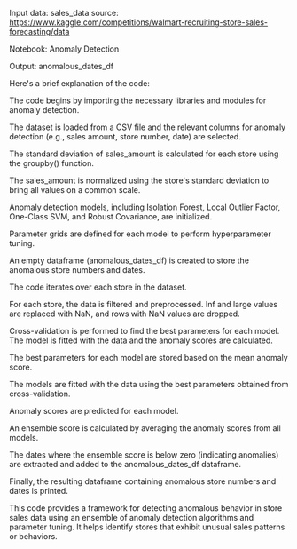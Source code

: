 Input data: sales_data
source: https://www.kaggle.com/competitions/walmart-recruiting-store-sales-forecasting/data

Notebook: Anomaly Detection

Output: anomalous_dates_df


Here's a brief explanation of the code:

The code begins by importing the necessary libraries and modules for anomaly detection.

The dataset is loaded from a CSV file and the relevant columns for anomaly detection (e.g., sales amount, store number, date) are selected.

The standard deviation of sales_amount is calculated for each store using the groupby() function.

The sales_amount is normalized using the store's standard deviation to bring all values on a common scale.

Anomaly detection models, including Isolation Forest, Local Outlier Factor, One-Class SVM, and Robust Covariance, are initialized.

Parameter grids are defined for each model to perform hyperparameter tuning.

An empty dataframe (anomalous_dates_df) is created to store the anomalous store numbers and dates.

The code iterates over each store in the dataset.

For each store, the data is filtered and preprocessed. Inf and large values are replaced with NaN, and rows with NaN values are dropped.

Cross-validation is performed to find the best parameters for each model. The model is fitted with the data and the anomaly scores are calculated.

The best parameters for each model are stored based on the mean anomaly score.

The models are fitted with the data using the best parameters obtained from cross-validation.

Anomaly scores are predicted for each model.

An ensemble score is calculated by averaging the anomaly scores from all models.

The dates where the ensemble score is below zero (indicating anomalies) are extracted and added to the anomalous_dates_df dataframe.

Finally, the resulting dataframe containing anomalous store numbers and dates is printed.

This code provides a framework for detecting anomalous behavior in store sales data using an ensemble of anomaly detection algorithms and parameter tuning. It helps identify stores that exhibit unusual sales patterns or behaviors.


